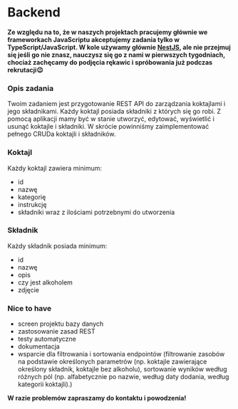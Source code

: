 # Backend

**Ze względu na to, że w naszych projektach pracujemy głównie we frameworkach JavaScriptu akceptujemy zadania tylko w TypeScript/JavaScript. W kole używamy głównie [NestJS](https://docs.nestjs.com/), ale nie przejmuj się jeśli go nie znasz, nauczysz się go z nami w pierwszych tygodniach, chociaż zachęcamy do podjęcia rękawic i spróbowania już podczas rekrutacji😉**

### Opis zadania
Twoim zadaniem jest przygotowanie REST API do zarządzania koktajlami i jego składnikami. Każdy koktajl posiada składniki z których się go robi. Z pomocą aplikacji mamy być w stanie utworzyć, edytować, wyświetlić i usunąć koktajle i składniki. W skrócie powinniśmy zaimplementować pełnego CRUDa koktajli i składników.

### Koktajl
Każdy koktajl zawiera minimum:
- id
- nazwę
- kategorię
- instrukcję
- składniki wraz z ilościami potrzebnymi do utworzenia

### Składnik
Każdy składnik posiada minimum:
- id 
- nazwę
- opis
- czy jest alkoholem
- zdjęcie

### Nice to have
- screen projektu bazy danych
- zastosowanie zasad REST
- testy automatyczne
- dokumentacja
- wsparcie dla filtrowania i sortowania endpointów (filtrowanie zasobów na podstawie określonych parametrów (np. koktajle zawierające określony składnik, koktajle bez alkoholu), sortowanie wyników według różnych pól (np. alfabetycznie po nazwie, według daty dodania, według kategorii koktajli).)

**W razie problemów zapraszamy do kontaktu i powodzenia!**